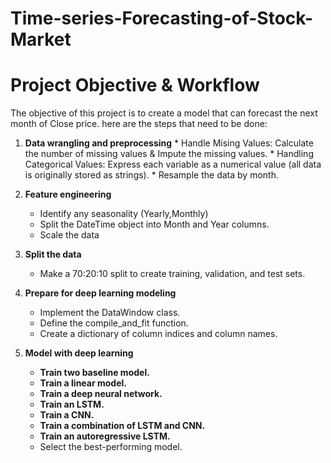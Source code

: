 # Time-series-Forecasting-of-Stock-Market
# Project Objective & Workflow 

The objective of this project is to create a model that can forecast the next
month of Close price.
here are the steps that need to be done:


1.    **Data wrangling and preprocessing** 
    * Handle Mising Values: Calculate the number of missing values & Impute the missing values.
    * Handling Categorical Values: Express each variable as a numerical value (all data is originally stored as strings).
    * Resample the data by month.


2.  **Feature engineering**
    * Identify any seasonality (Yearly,Monthly)
    * Split the DateTime object into Month and Year columns.
    * Scale the data

3. **Split the data**
    * Make a 70:20:10 split to create training, validation, and test sets.

4. **Prepare for deep learning modeling**
    * Implement the DataWindow class.
    * Define the compile_and_fit function.
    * Create a dictionary of column indices and column names.

5. **Model with deep learning**
    * **Train two baseline model.** 
    * **Train a linear model.** 
    * **Train a deep neural network.**  
    * **Train an LSTM.** 
    * **Train a CNN.** 
    * **Train a combination of LSTM and CNN.** 
    * **Train an autoregressive LSTM.** 
    * Select the best-performing model.
